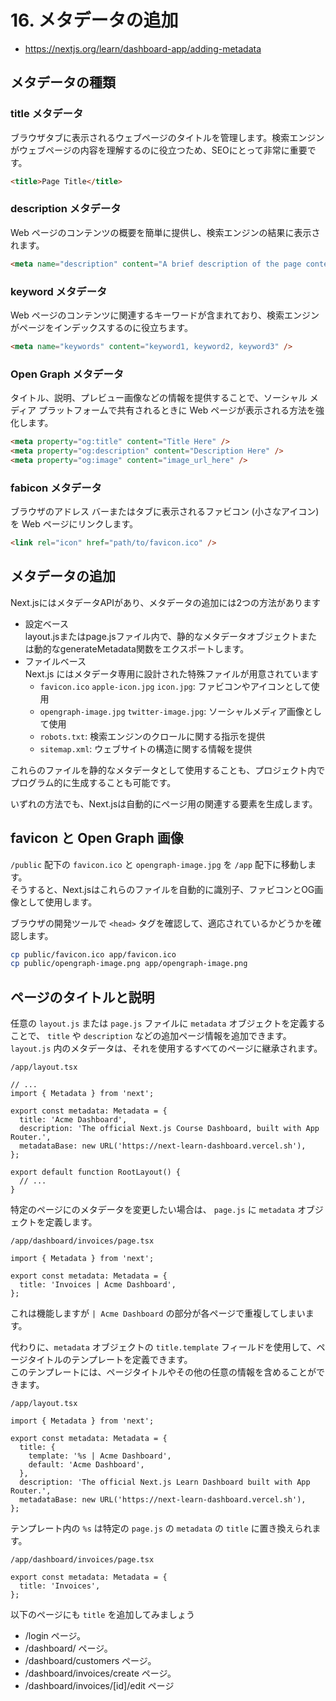 # 16. メタデータの追加

- https://nextjs.org/learn/dashboard-app/adding-metadata

## メタデータの種類

### title メタデータ

ブラウザタブに表示されるウェブページのタイトルを管理します。検索エンジンがウェブページの内容を理解するのに役立つため、SEOにとって非常に重要です。

```html
<title>Page Title</title>
```

### description メタデータ


Web ページのコンテンツの概要を簡単に提供し、検索エンジンの結果に表示されます。

```html
<meta name="description" content="A brief description of the page content." />
```

### keyword メタデータ

Web ページのコンテンツに関連するキーワードが含まれており、検索エンジンがページをインデックスするのに役立ちます。

```html
<meta name="keywords" content="keyword1, keyword2, keyword3" />
```

### Open Graph メタデータ

タイトル、説明、プレビュー画像などの情報を提供することで、ソーシャル メディア プラットフォームで共有されるときに Web ページが表示される方法を強化します。

```html
<meta property="og:title" content="Title Here" />
<meta property="og:description" content="Description Here" />
<meta property="og:image" content="image_url_here" />
```

### fabicon メタデータ

ブラウザのアドレス バーまたはタブに表示されるファビコン (小さなアイコン) を Web ページにリンクします。

```html
<link rel="icon" href="path/to/favicon.ico" />
```

## メタデータの追加

Next.jsにはメタデータAPIがあり、メタデータの追加には2つの方法があります


- 設定ベース  
  layout.jsまたはpage.jsファイル内で、静的なメタデータオブジェクトまたは動的なgenerateMetadata関数をエクスポートします。
- ファイルベース  
  Next.js にはメタデータ専用に設計された特殊ファイルが用意されています
  - `favicon.ico` `apple-icon.jpg` `icon.jpg`: ファビコンやアイコンとして使用
  - `opengraph-image.jpg` `twitter-image.jpg`: ソーシャルメディア画像として使用
  - `robots.txt`: 検索エンジンのクロールに関する指示を提供
  - `sitemap.xml`: ウェブサイトの構造に関する情報を提供

これらのファイルを静的なメタデータとして使用することも、プロジェクト内でプログラム的に生成することも可能です。

いずれの方法でも、Next.jsは自動的にページ用の関連する<head>要素を生成します。

## favicon と Open Graph 画像

`/public` 配下の `favicon.ico` と `opengraph-image.jpg` を `/app` 配下に移動します。  
そうすると、Next.jsはこれらのファイルを自動的に識別子、ファビコンとOG画像として使用します。

ブラウザの開発ツールで `<head>` タグを確認して、適応されているかどうかを確認します。

```bash
cp public/favicon.ico app/favicon.ico
cp public/opengraph-image.png app/opengraph-image.png
```

## ページのタイトルと説明

任意の `layout.js` または `page.js` ファイルに `metadata` オブジェクトを定義することで、 `title` や `description` などの追加ページ情報を追加できます。 `layout.js` 内のメタデータは、それを使用するすべてのページに継承されます。

`/app/layout.tsx`
```tsx
// ...
import { Metadata } from 'next';
 
export const metadata: Metadata = {
  title: 'Acme Dashboard',
  description: 'The official Next.js Course Dashboard, built with App Router.',
  metadataBase: new URL('https://next-learn-dashboard.vercel.sh'),
};
 
export default function RootLayout() {
  // ...
}
```

特定のページにのメタデータを変更したい場合は、 `page.js` に `metadata` オブジェクトを定義します。


`/app/dashboard/invoices/page.tsx`
```tsx
import { Metadata } from 'next';
 
export const metadata: Metadata = {
  title: 'Invoices | Acme Dashboard',
};
```

これは機能しますが `| Acme Dashboard` の部分が各ページで重複してしまいます。


代わりに、`metadata` オブジェクトの `title.template` フィールドを使用して、ページタイトルのテンプレートを定義できます。  
このテンプレートには、ページタイトルやその他の任意の情報を含めることができます。

`/app/layout.tsx`
```tsx
import { Metadata } from 'next';
 
export const metadata: Metadata = {
  title: {
    template: '%s | Acme Dashboard',
    default: 'Acme Dashboard',
  },
  description: 'The official Next.js Learn Dashboard built with App Router.',
  metadataBase: new URL('https://next-learn-dashboard.vercel.sh'),
};
```

テンプレート内の `%s` は特定の `page.js` の `metadata` の `title` に置き換えられます。


`/app/dashboard/invoices/page.tsx`
```tsx
export const metadata: Metadata = {
  title: 'Invoices',
};
```

以下のページにも `title` を追加してみましょう

- /login ページ。
- /dashboard/ ページ。
- /dashboard/customers ページ。
- /dashboard/invoices/create ページ。
- /dashboard/invoices/[id]/edit ページ
